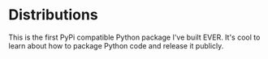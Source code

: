 # Distributions

This is the first PyPi compatible Python package I've built EVER. It's cool to learn about how to
package Python code and release it publicly.
